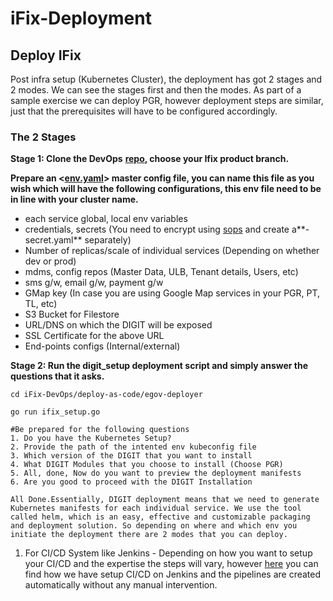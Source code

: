 # iFix-Deployment

## Deploy IFix <a id="2-deploy-digit"></a>

Post infra setup \(Kubernetes Cluster\), the deployment has got 2 stages and 2 modes. We can see the stages first and then the modes. As part of a sample exercise we can deploy PGR, however deployment steps are similar, just that the prerequisites will have to be configured accordingly.

### The 2 Stages <a id="the-2-stages"></a>

**Stage 1:  Clone the DevOps** [**repo**](https://github.com/egovernments/iFix-DevOps/tree/ifix)**,  choose your Ifix product branch.** 

 **Prepare an &lt;**[**env.yaml**](https://github.com/egovernments/iFix-DevOps/blob/ifix/deploy-as-code/helm/environments/ifix-dev.yaml)**&gt; master config file, you can name this file as you wish which will have the following configurations, this env file need to be in line with your cluster name.**

* each service global, local env variables
* credentials, secrets \(You need to encrypt using [sops](https://github.com/mozilla/sops#updatekeys-command) and create a**-secret.yaml** separately\)
* Number of replicas/scale of individual services \(Depending on whether dev or prod\)
* mdms, config repos \(Master Data, ULB, Tenant details, Users, etc\)
* sms g/w, email g/w, payment g/w
* GMap key \(In case you are using Google Map services in your PGR, PT, TL, etc\)
* S3 Bucket for Filestore
* URL/DNS on which the DIGIT will be exposed
* SSL Certificate for the above URL
* End-points configs \(Internal/external\)

**Stage 2: Run the digit\_setup deployment script and simply answer the questions that it asks.**

```text
cd iFix-DevOps/deploy-as-code/egov-deployer

go run ifix_setup.go

#Be prepared for the following questions
1. Do you have the Kubernetes Setup?
2. Provide the path of the intented env kubeconfig file
3. Which version of the DIGIT that you want to install
4. What DIGIT Modules that you choose to install (Choose PGR)
5. All, done, Now do you want to preview the deployment manifests 
6. Are you good to proceed with the DIGIT Installation

All Done.Essentially, DIGIT deployment means that we need to generate Kubernetes manifests for each individual service. We use the tool called helm, which is an easy, effective and customizable packaging and deployment solution. So depending on where and which env you initiate the deployment there are 2 modes that you can deploy.
```

1. For CI/CD System like Jenkins - Depending on how you want to setup your CI/CD and the expertise the steps will vary, however [here](https://develop.digit.org/setup/more-deploy-docs/deployment-key-concepts/cicd) you can find how we have setup CI/CD on Jenkins and the pipelines are created automatically without any manual intervention.



